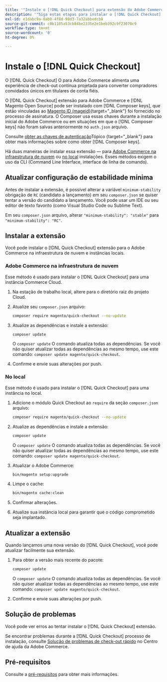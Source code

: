 ```yaml
---
title: '"Instale o [!DNL Quick Checkout] para extensão do Adobe Commerce"'
description: '"Siga estas etapas para instalar o [!DNL Quick Checkout] no seu projeto do Adobe Commerce."'
exl-id: e1dabc9a-0ab0-4f8d-98d3-7a32abbedcb8
source-git-commit: c0b1185a53cb84be2335e2e1beb392c9f23070c9
workflow-type: tm+mt
source-wordcount: '0'
ht-degree: 0%

---
```


# Instale o [!DNL Quick Checkout]

O [!DNL Quick Checkout] O para Adobe Commerce alimenta uma experiência de check-out contínua projetada para converter compradores convidados únicos em titulares de conta fiéis.

O [!DNL Quick Checkout] extensão para Adobe Commerce e [!DNL Magento Open Source] pode ser instalado com [!DNL Composer keys], que estão vinculadas ao [Magento ID (mageid)](https://devdocs.magento.com/marketplace/sellers/profile-personal.html#field-descriptions){target=&quot;_blank&quot;} foi fornecido no processo de assinatura. O Composer usa essas chaves durante a instalação inicial do Adobe Commerce ou em situações em que o [!DNL Composer keys] não foram salvas anteriormente no `auth.json` arquivo.

Consulte [obter as chaves de autenticação](https://devdocs.magento.com/guides/v2.4/install-gde/prereq/connect-auth.html)Tópico {target=&quot;_blank&quot;} para obter mais informações sobre como obter [!DNL Composer keys].

Há duas maneiras de instalar essa extensão — para [Adobe Commerce na infraestrutura de nuvem](#magento-commerce-cloud) ou [no local](#on-premises) instalações. Esses métodos exigem o uso da CLI (Command Line Interface, interface de linha de comando).

## Atualizar configuração de estabilidade mínima

Antes de instalar a extensão, é possível alterar a variável `minimum-stability` obrigação de `RC` (candidato a lançamento) em seu `composer.json` se quiser tentar a versão do candidato a lançamento. Você pode usar um IDE ou seu editor de texto favorito (como Visual Studio Code ou Sublime Text).

Em seu `composer.json` arquivo, alterar `"minimum-stability": "stable"` para `"minimum-stability": "RC"`.

## Instalar a extensão

Você pode instalar o [!DNL Quick Checkout] extensão para o Adobe Commerce na infraestrutura de nuvem e instâncias locais.

### Adobe Commerce na infraestrutura de nuvem

Esse método é usado para instalar o [!DNL Quick Checkout] para uma instância Commerce Cloud.

1. Na estação de trabalho local, altere para o diretório raiz do projeto Cloud.

1. Atualize seu `composer.json` arquivo:

   ```bash
   composer require magento/quick-checkout --no-update
   ```

1. Atualize as dependências e instale a extensão:

   ```bash
   composer update
   ```

   O `composer update` O comando atualiza todas as dependências. Se você não quiser atualizar todas as dependências ao mesmo tempo, use este comando: `composer update magento/quick-checkout`.

1. Confirme e envie suas alterações por push.

### No local

Esse método é usado para instalar o [!DNL Quick Checkout] para uma instância no local.

1. Adicione o módulo Quick Checkout ao `require` da seção `composer.json` arquivo:

   ```bash
   composer require magento/quick-checkout --no-update
   ```

1. Atualize as dependências e instale a extensão:

   ```bash
   composer update
   ```

   O `composer update` O comando atualiza todas as dependências. Se você não quiser atualizar todas as dependências ao mesmo tempo, use este comando: `composer update magento/quick-checkout`.

1. Atualizar o Adobe Commerce:

   ```bash
   bin/magento setup:upgrade
   ```

1. Limpe o cache:

   ```bash
   bin/magento cache:clean
   ```

1. Confirmar alterações.
1. Atualize sua instância local para garantir que o código comprometido seja implantado.

## Atualizar a extensão

Quando lançamos uma nova versão do [!DNL Quick Checkout], você pode atualizar facilmente sua extensão.

1. Para obter a versão mais recente do pacote:

   ```bash
   composer update
   ```

   O `composer update` O comando atualiza todas as dependências. Se você não quiser atualizar todas as dependências ao mesmo tempo, use este comando: `composer update magento/quick-checkout`.

1. Confirme e envie suas alterações por push.

## Solução de problemas

Você pode ver erros ao tentar instalar o [!DNL Quick Checkout] extensão.

Se encontrar problemas durante a [!DNL Quick Checkout] processo de instalação, consulte [Solução de problemas de check-out rápido](https://support.magento.com/hc/en-us/articles/6909450342541) no Centro de ajuda da Adobe Commerce.

## Pré-requisitos

Consulte a [pré-requisitos](../quick-checkout/prerequisites.md) para obter mais informações.
